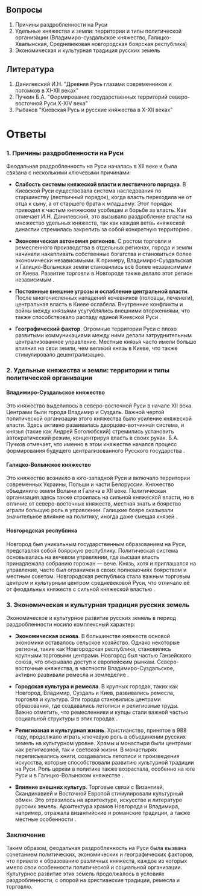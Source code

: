 ## Вопросы
1. Причины раздробленности на Руси
2. Удельные княжества и земли: территории и типы политической организации (Владимиро-суздальское княжество, Галицко-Хвалынская, Средневековая новгородская боярская республика)
3. Экономическая и культурная традиция русских земель
## Литература
1. Данилевский И.Н. "Древняя Русь глазами современников и потомков в XI-XII веках"
2. Пучкин Б.А. "Формирование государственных территорий северо-восточной Руси X-XIV века"
3. Рыбаков "Киевская Русь и русские княжества в X-XII веках"

# Ответы
### 1. Причины раздробленности на Руси

Феодальная раздробленность на Руси началась в XII веке и была связана с несколькими ключевыми причинами:

- **Слабость системы княжеской власти и лествичного порядка**. В Киевской Руси существовала система наследования по старшинству (лествичный порядок), когда власть переходила не от отца к сыну, а от старшего брата к младшему. Этот порядок приводил к частым княжеским усобицам и борьбе за власть. Как отмечает И.Н. Данилевский, это вызывало раздробление власти на множество удельных княжеств, так как каждая ветвь княжеской династии стремилась закрепить за собой конкретную территорию .
  
- **Экономическая автономия регионов**. С ростом торговли и ремесленного производства в отдельных регионах, города и земли начинали накапливать собственные богатства и становиться более экономически независимыми. К примеру, Владимиро-Суздальская и Галицко-Волынская земли становились всё более независимыми от Киева. Развитие торговли в Новгороде также делало этот регион независимым .

- **Постоянные внешние угрозы и ослабление центральной власти**. После многочисленных нападений кочевников (половцы, печенеги), центральная власть в Киеве ослабела. Внутренние конфликты и войны между князьями усугублялись внешними вторжениями, что также способствовало распаду единой Киевской Руси .

- **Географический фактор**. Огромные территории Руси с плохо развитыми коммуникациями между ними делали затруднительным централизованное управление. Местные князья часто имели больше влияния на свои земли, чем великий князь в Киеве, что также стимулировало децентрализацию.

### 2. Удельные княжества и земли: территории и типы политической организации

#### Владимиро-Суздальское княжество

Это княжество выделилось в северо-восточной Руси в начале XII века. Центрами были города Владимир и Суздаль. Важной чертой политической организации этого княжества было усиление княжеской власти. Здесь активно развивалась дворцово-вотчинная система, и князья (такие как Андрей Боголюбский) стремились установить автократический режим, концентрируя власть в своих руках. Б.А. Пучков отмечает, что именно в этом княжестве начался процесс формирования будущего централизованного Русского государства .

#### Галицко-Волынское княжество

Это княжество возникло в юго-западной Руси и включало территории современных Украины, Польши и части Белоруссии. Княжество объединило земли Волыни и Галича в XII веке. Политическая организация здесь также строилась на сильной княжеской власти, но в отличие от северо-восточных княжеств, местная знать и боярство играли большую роль в управлении. Галицкие бояре оказывали значительное влияние на политику, иногда даже смещая князей  .

#### Новгородская республика

Новгород был уникальным государственным образованием на Руси, представляя собой боярскую республику. Политическая система основывалась на вечевом управлении, где высшая власть принадлежала собранию горожан — вече. Князь, хотя и приглашался на управление, часто был ограничен в своих полномочиях боярством и местным советом. Новгородская республика стала важным торговым центром и культурным центром средневековой Руси, что отличало её от феодальных княжеств с сильной княжеской властью .

### 3. Экономическая и культурная традиция русских земель

Экономическое и культурное развитие русских земель в период раздробленности носило комплексный характер:

- **Экономическая основа**. В большинстве княжеств основой экономики оставалось сельское хозяйство. Однако некоторые регионы, такие как Новгородская республика, становились крупными торговыми центрами. Новгород был частью Ганзейского союза, что открывало доступ к европейским рынкам. Северо-восточные княжества, в частности Владимиро-Суздальское, активно развивали ремесла и земледелие .

- **Городская культура и ремесла**. В крупных городах, таких как Новгород, Владимир, Суздаль и Киев, развивались ремесла, торговля и культура. Эти города становились центрами образования, где создавались летописи и религиозные труды. Важно отметить, что ремесленники и купцы стали важной частью социальной структуры в этих городах  .

- **Религиозная и культурная жизнь**. Христианство, принятое в 988 году, продолжало играть ключевую роль в объединении русских земель на культурном уровне. Храмы и монастыри были центрами как религиозной, так и светской жизни. В монастырях переписывались книги, создавались летописи и произведения искусства, которые способствовали развитию культурной традиции на Руси. Роль церкви в политике также возрастала, особенно на юге Руси и в Галицко-Волынском княжестве .

- **Влияние внешних культур**. Торговые связи с Византией, Скандинавией и Восточной Европой стимулировали культурный обмен. Это отразилось на архитектуре, искусстве и литературе русских земель. Архитектура храмов Новгорода и Владимира, например, отражала византийские и романские традиции, а также местные особенности  .

### Заключение

Таким образом, феодальная раздробленность на Руси была вызвана сочетанием политических, экономических и географических факторов, что привело к образованию различных княжеств, каждое из которых имело свои особенности политической и социальной организации. Культурное развитие этих земель продолжалось в условиях раздробленности, с опорой на христианские традиции, ремесла и торговлю.
